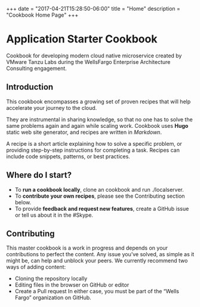 +++
date = "2017-04-21T15:28:50-06:00"
title = "Home"
description = "Cookbook Home Page"
+++

# Application Starter Cookbook

Cookbook for developing modern cloud native microservice created by VMware Tanzu Labs during the WellsFargo Enterprise Architecture Consulting engagement.

## Introduction
This cookbook encompasses a growing set of proven recipes that will help accelerate your journey to the cloud.

They are instrumental in sharing knowledge, so that no one has to solve the same problems again and again while scaling work. Cookbook uses **Hugo** static web site generator, and recipes are written in _Markdown_.

A recipe is a short article explaining how to solve a specific problem, or providing step-by-step instructions for completing a task. Recipes can include code snippets, patterns, or best practices.

## Where do I start?

* To **run a cookbook locally**, clone an cookbook and run ./localserver.
* To **contribute your own recipes**, please see the Contributing section below.
* To provide **feedback and request new features**, create a GitHub issue or tell us about it in the #Skype.

## Contributing
This master cookbook is a work in progress and depends on your contributions to perfect the content. Any issue you’ve solved, as simple as it might be, can help and unblock your peers.
We currently recommend two ways of adding content:

* Cloning the repository locally
* Editing files in the browser on GitHub or editor
* Create a Pull request
In either case, you must be part of the “Wells Fargo” organization on GitHub.